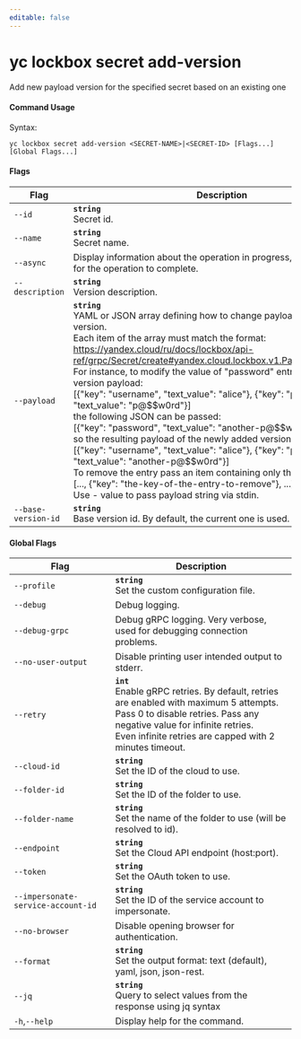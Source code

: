 ```yaml
---
editable: false
---
```


# yc lockbox secret add-version

Add new payload version for the specified secret based on an existing one

#### Command Usage

Syntax: 

`yc lockbox secret add-version <SECRET-NAME>|<SECRET-ID> [Flags...] [Global Flags...]`

#### Flags

| Flag | Description |
|----|----|
|`--id`|<b>`string`</b><br/>Secret id.|
|`--name`|<b>`string`</b><br/>Secret name.|
|`--async`|Display information about the operation in progress, without waiting for the operation to complete.|
|`--description`|<b>`string`</b><br/>Version description.|
|`--payload`|<b>`string`</b><br/>YAML or JSON array defining how to change payload from the base version.<br/>Each item of the array must match the format: https://yandex.cloud/ru/docs/lockbox/api-ref/grpc/Secret/create#yandex.cloud.lockbox.v1.PayloadEntryChange<br/>For instance, to modify the value of "password" entry from the base version payload:<br/>[{"key": "username", "text_value": "alice"}, {"key": "password", "text_value": "p@$$w0rd"}]<br/>the following JSON can be passed:<br/>[{"key": "password", "text_value": "another-p@$$w0rd"}]<br/>so the resulting payload of the newly added version will be:<br/>[{"key": "username", "text_value": "alice"}, {"key": "password", "text_value": "another-p@$$w0rd"}]<br/>To remove the entry pass an item containing only the "key" field, e.g.:<br/>[..., {"key": "the-key-of-the-entry-to-remove"}, ...]<br/>Use - value to pass payload string via stdin.|
|`--base-version-id`|<b>`string`</b><br/>Base version id. By default, the current one is used.|

#### Global Flags

| Flag | Description |
|----|----|
|`--profile`|<b>`string`</b><br/>Set the custom configuration file.|
|`--debug`|Debug logging.|
|`--debug-grpc`|Debug gRPC logging. Very verbose, used for debugging connection problems.|
|`--no-user-output`|Disable printing user intended output to stderr.|
|`--retry`|<b>`int`</b><br/>Enable gRPC retries. By default, retries are enabled with maximum 5 attempts.<br/>Pass 0 to disable retries. Pass any negative value for infinite retries.<br/>Even infinite retries are capped with 2 minutes timeout.|
|`--cloud-id`|<b>`string`</b><br/>Set the ID of the cloud to use.|
|`--folder-id`|<b>`string`</b><br/>Set the ID of the folder to use.|
|`--folder-name`|<b>`string`</b><br/>Set the name of the folder to use (will be resolved to id).|
|`--endpoint`|<b>`string`</b><br/>Set the Cloud API endpoint (host:port).|
|`--token`|<b>`string`</b><br/>Set the OAuth token to use.|
|`--impersonate-service-account-id`|<b>`string`</b><br/>Set the ID of the service account to impersonate.|
|`--no-browser`|Disable opening browser for authentication.|
|`--format`|<b>`string`</b><br/>Set the output format: text (default), yaml, json, json-rest.|
|`--jq`|<b>`string`</b><br/>Query to select values from the response using jq syntax|
|`-h`,`--help`|Display help for the command.|
